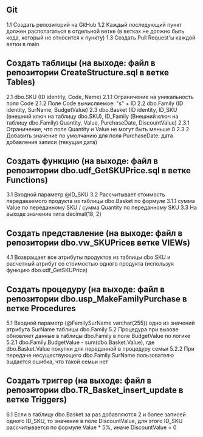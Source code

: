 ## Git
1.1 Cоздать репозиторий на GitHub
1.2 Каждый последующий пункт должен располагаться в отдельной ветке (в ветках не должно быть кода, который не относится к пункту)
1.3 Создать Pull Request'ы каждой ветки в main
## Создать таблицы (на выходе: файл в репозитории CreateStructure.sql в ветке Tables)
2.1 dbo.SKU (ID identity, Code, Name)
   2.1.1 Ограничение на уникальность поля Code
   2.1.2 Поле Code вычисляемое: "s" + ID
2.2 dbo.Family (ID identity, SurName, BudgetValue)
2.3 dbo.Basket (ID identity, ID_SKU (внешний ключ на таблицу dbo.SKU), ID_Family (Внешний ключ на таблицу dbo.Family) Quantity, Value, PurchaseDate, DiscountValue)
   2.3.1 Ограничение, что поле Quantity и Value не могут быть меньше 0
  2.3.2 Добавить значение по умолчанию для поля PurchaseDate: дата добавления записи (текущая дата)
## Создать функцию (на выходе: файл в репозитории dbo.udf_GetSKUPrice.sql в ветке Functions)
3.1 Входной параметр @ID_SKU
3.2 Рассчитывает стоимость передаваемого продукта из таблицы dbo.Basket по формуле
   3.1.1 сумма Value по переданному SKU / сумма Quantity по переданному SKU
3.3 На выходе значение типа decimal(18, 2)
## Создать представление (на выходе: файл в репозитории dbo.vw_SKUPriceв ветке VIEWs)
4.1 Возвращает все атрибуты продуктов из таблицы dbo.SKU и расчетный атрибут со стоимостью одного продукта (используя функцию dbo.udf_GetSKUPrice)
## Создать процедуру (на выходе: файл в репозитории dbo.usp_MakeFamilyPurchase в ветке Procedures
5.1 Входной параметр (@FamilySurName varchar(255)) одно из значений атрибута SurName таблицы dbo.Family
5.2 Процедура при вызове обновляет данные в таблицы dbo.Family в поле BudgetValue по логике
   5.2.1 dbo.Family.BudgetValue - sum(dbo.Basket.Value), где dbo.Basket.Value покупки для переданной в процедуру семьи
   5.2.2 При передаче несуществующего dbo.Family.SurName пользователю выдается ошибка, что такой семьи нет
## Создать триггер (на выходе: файл в репозитории dbo.TR_Basket_insert_update в ветке Triggers)
6.1 Если в таблицу dbo.Basket за раз добавляются 2 и более записей одного ID_SKU, то значение в поле DiscountValue, для этого ID_SKU рассчитывается по формуле Value * 5%, иначе DiscountValue = 0